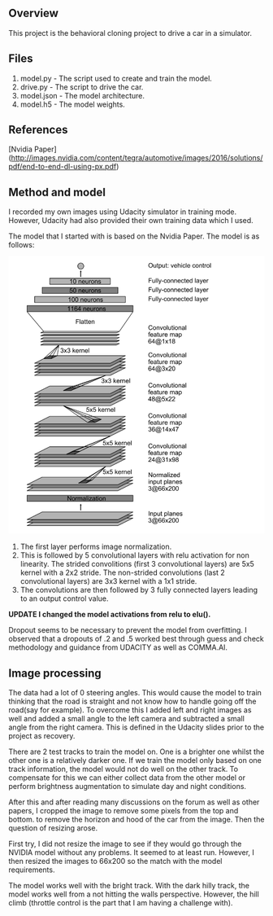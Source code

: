 ## Overview ##

This project is the behavioral cloning project to drive a car in a simulator.

## Files ##
1. model.py - The script used to create and train the model.
1. drive.py - The script to drive the car.
1. model.json - The model architecture.
1. model.h5 - The model weights.

## References ##

[Nvidia Paper] (http://images.nvidia.com/content/tegra/automotive/images/2016/solutions/pdf/end-to-end-dl-using-px.pdf)

## Method and model ##

I recorded my own images using Udacity simulator in training mode. However, Udacity had also provided their own training data which I used. 

The model that I started with is based on the Nvidia Paper. The model is as follows:

![alt tag](model_nvidia.png)
1. The first layer performs image normalization.
1. This is followed by 5 convolutional layers with relu activation for non linearity. The strided convolitions (first 3 convolutional layers) are 5x5 kernel with a 2x2 stride. The non-strided convolutions (last 2 convolutional layers) are 3x3 kernel with a 1x1 stride.
1. The convolutions are then followed by 3 fully connected layers leading to an output control value.

**UPDATE I changed the model activations from relu to elu().**


Dropout seems to be necessary to prevent the model from overfitting. I observed that a dropouts of .2 and .5 worked best through guess and check methodology and guidance from UDACITY as well as COMMA.AI.

## Image processing ##

The data had a lot of 0 steering angles. This would cause the model to train thinking that the road is straight and not know how to handle going off the road(say for example). To overcome this I added left and right images as well and added a small angle to the left camera and subtracted a small angle from the right camera. This is defined in the Udacity slides prior to the project as recovery.

There are 2 test tracks to train the model on. One is a brighter one whilst the other one is a relatively darker one. If we train the model only based on one track information, the model would not do well on the other track. To compensate for this we can either collect data from the other model or perform brightness augmentation to simulate day and night conditions.

After this and after reading many discussions on the forum as well as other papers, I cropped the image to remove some pixels from the top and bottom. to remove the horizon and hood of the car from the image. Then the question of resizing arose.

First try, I did not resize the image to see if they would go through the NVIDIA model without any problems. It seemed to at least run. However, I then resized the images to 66x200 so the match with the model requirements.

The model works well with the bright track. With the dark hilly track, the model works well from a not hitting the walls perspective. However, the hill climb (throttle control is the part that I am having a challenge with).

